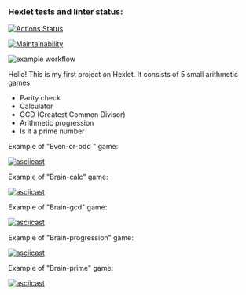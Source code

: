 ### Hexlet tests and linter status:
[![Actions Status](https://github.com/mbgoodguy/python-project-lvl1/workflows/hexlet-check/badge.svg)](https://github.com/mbgoodguy/python-project-lvl1/actions)

[![Maintainability](https://api.codeclimate.com/v1/badges/4ec1913d5136465d3030/maintainability)](https://codeclimate.com/github/mbgoodguy/python-project-lvl1/maintainability)

![example workflow](https://github.com/mbgoodguy/python-project-lvl1/actions/workflows/flake8.yml/badge.svg)

Hello! This is my first project on Hexlet. It consists of 5 small arithmetic games:
- Parity check
- Calculator
- GCD (Greatest Common Divisor)
- Arithmetic progression
- Is it a prime number

Example of "Even-or-odd " game:

[![asciicast](https://asciinema.org/a/458264.svg)](https://asciinema.org/a/458264?speed=2)

Example of "Brain-calc" game:

[![asciicast](https://asciinema.org/a/458265.svg)](https://asciinema.org/a/458265?speed=2)

Example of "Brain-gcd" game:

[![asciicast](https://asciinema.org/a/458268.svg)](https://asciinema.org/a/458268?speed=2)

Example of "Brain-progression" game:

[![asciicast](https://asciinema.org/a/458270.svg)](https://asciinema.org/a/458270?speed=2)

Example of "Brain-prime" game:

[![asciicast](https://asciinema.org/a/458271.svg)](https://asciinema.org/a/458271?speed=2)
